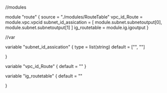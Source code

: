 //modules 

module "route" {
    source = "./modules/RouteTable"
    vpc_id_Route = module.vpc.vpcid
    subnet_id_assication = [ module.subnet.subnetoutput[0], module.subnet.subnetoutput[1] ]
    ig_routetable = module.ig.igoutput
}

//var

variable "subnet_id_assication" {
    type = list(string)
    default = ["", ""]
    
}

variable "vpc_id_Route" {
  default = ""
}

variable "ig_routetable" {
    default = ""
  
}